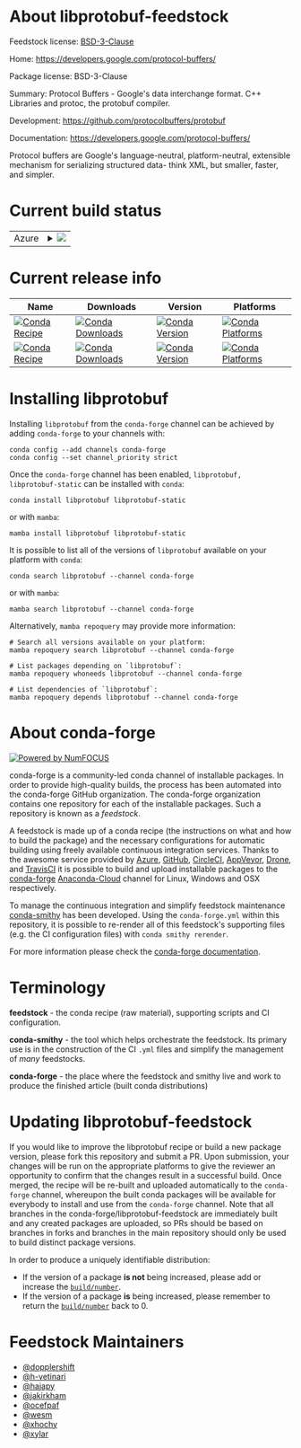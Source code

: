 About libprotobuf-feedstock
===========================

Feedstock license: [BSD-3-Clause](https://github.com/conda-forge/libprotobuf-feedstock/blob/main/LICENSE.txt)

Home: https://developers.google.com/protocol-buffers/

Package license: BSD-3-Clause

Summary: Protocol Buffers - Google's data interchange format. C++ Libraries and protoc, the protobuf compiler.

Development: https://github.com/protocolbuffers/protobuf

Documentation: https://developers.google.com/protocol-buffers/

Protocol buffers are Google's language-neutral,
platform-neutral, extensible mechanism for serializing structured data-
think XML, but smaller, faster, and simpler.


Current build status
====================


<table>
    
  <tr>
    <td>Azure</td>
    <td>
      <details>
        <summary>
          <a href="https://dev.azure.com/conda-forge/feedstock-builds/_build/latest?definitionId=562&branchName=main">
            <img src="https://dev.azure.com/conda-forge/feedstock-builds/_apis/build/status/libprotobuf-feedstock?branchName=main">
          </a>
        </summary>
        <table>
          <thead><tr><th>Variant</th><th>Status</th></tr></thead>
          <tbody><tr>
              <td>linux_64</td>
              <td>
                <a href="https://dev.azure.com/conda-forge/feedstock-builds/_build/latest?definitionId=562&branchName=main">
                  <img src="https://dev.azure.com/conda-forge/feedstock-builds/_apis/build/status/libprotobuf-feedstock?branchName=main&jobName=linux&configuration=linux%20linux_64_" alt="variant">
                </a>
              </td>
            </tr><tr>
              <td>linux_aarch64</td>
              <td>
                <a href="https://dev.azure.com/conda-forge/feedstock-builds/_build/latest?definitionId=562&branchName=main">
                  <img src="https://dev.azure.com/conda-forge/feedstock-builds/_apis/build/status/libprotobuf-feedstock?branchName=main&jobName=linux&configuration=linux%20linux_aarch64_" alt="variant">
                </a>
              </td>
            </tr><tr>
              <td>linux_ppc64le</td>
              <td>
                <a href="https://dev.azure.com/conda-forge/feedstock-builds/_build/latest?definitionId=562&branchName=main">
                  <img src="https://dev.azure.com/conda-forge/feedstock-builds/_apis/build/status/libprotobuf-feedstock?branchName=main&jobName=linux&configuration=linux%20linux_ppc64le_" alt="variant">
                </a>
              </td>
            </tr><tr>
              <td>osx_64</td>
              <td>
                <a href="https://dev.azure.com/conda-forge/feedstock-builds/_build/latest?definitionId=562&branchName=main">
                  <img src="https://dev.azure.com/conda-forge/feedstock-builds/_apis/build/status/libprotobuf-feedstock?branchName=main&jobName=osx&configuration=osx%20osx_64_" alt="variant">
                </a>
              </td>
            </tr><tr>
              <td>osx_arm64</td>
              <td>
                <a href="https://dev.azure.com/conda-forge/feedstock-builds/_build/latest?definitionId=562&branchName=main">
                  <img src="https://dev.azure.com/conda-forge/feedstock-builds/_apis/build/status/libprotobuf-feedstock?branchName=main&jobName=osx&configuration=osx%20osx_arm64_" alt="variant">
                </a>
              </td>
            </tr><tr>
              <td>win_64</td>
              <td>
                <a href="https://dev.azure.com/conda-forge/feedstock-builds/_build/latest?definitionId=562&branchName=main">
                  <img src="https://dev.azure.com/conda-forge/feedstock-builds/_apis/build/status/libprotobuf-feedstock?branchName=main&jobName=win&configuration=win%20win_64_" alt="variant">
                </a>
              </td>
            </tr>
          </tbody>
        </table>
      </details>
    </td>
  </tr>
</table>

Current release info
====================

| Name | Downloads | Version | Platforms |
| --- | --- | --- | --- |
| [![Conda Recipe](https://img.shields.io/badge/recipe-libprotobuf-green.svg)](https://anaconda.org/conda-forge/libprotobuf) | [![Conda Downloads](https://img.shields.io/conda/dn/conda-forge/libprotobuf.svg)](https://anaconda.org/conda-forge/libprotobuf) | [![Conda Version](https://img.shields.io/conda/vn/conda-forge/libprotobuf.svg)](https://anaconda.org/conda-forge/libprotobuf) | [![Conda Platforms](https://img.shields.io/conda/pn/conda-forge/libprotobuf.svg)](https://anaconda.org/conda-forge/libprotobuf) |
| [![Conda Recipe](https://img.shields.io/badge/recipe-libprotobuf--static-green.svg)](https://anaconda.org/conda-forge/libprotobuf-static) | [![Conda Downloads](https://img.shields.io/conda/dn/conda-forge/libprotobuf-static.svg)](https://anaconda.org/conda-forge/libprotobuf-static) | [![Conda Version](https://img.shields.io/conda/vn/conda-forge/libprotobuf-static.svg)](https://anaconda.org/conda-forge/libprotobuf-static) | [![Conda Platforms](https://img.shields.io/conda/pn/conda-forge/libprotobuf-static.svg)](https://anaconda.org/conda-forge/libprotobuf-static) |

Installing libprotobuf
======================

Installing `libprotobuf` from the `conda-forge` channel can be achieved by adding `conda-forge` to your channels with:

```
conda config --add channels conda-forge
conda config --set channel_priority strict
```

Once the `conda-forge` channel has been enabled, `libprotobuf, libprotobuf-static` can be installed with `conda`:

```
conda install libprotobuf libprotobuf-static
```

or with `mamba`:

```
mamba install libprotobuf libprotobuf-static
```

It is possible to list all of the versions of `libprotobuf` available on your platform with `conda`:

```
conda search libprotobuf --channel conda-forge
```

or with `mamba`:

```
mamba search libprotobuf --channel conda-forge
```

Alternatively, `mamba repoquery` may provide more information:

```
# Search all versions available on your platform:
mamba repoquery search libprotobuf --channel conda-forge

# List packages depending on `libprotobuf`:
mamba repoquery whoneeds libprotobuf --channel conda-forge

# List dependencies of `libprotobuf`:
mamba repoquery depends libprotobuf --channel conda-forge
```


About conda-forge
=================

[![Powered by
NumFOCUS](https://img.shields.io/badge/powered%20by-NumFOCUS-orange.svg?style=flat&colorA=E1523D&colorB=007D8A)](https://numfocus.org)

conda-forge is a community-led conda channel of installable packages.
In order to provide high-quality builds, the process has been automated into the
conda-forge GitHub organization. The conda-forge organization contains one repository
for each of the installable packages. Such a repository is known as a *feedstock*.

A feedstock is made up of a conda recipe (the instructions on what and how to build
the package) and the necessary configurations for automatic building using freely
available continuous integration services. Thanks to the awesome service provided by
[Azure](https://azure.microsoft.com/en-us/services/devops/), [GitHub](https://github.com/),
[CircleCI](https://circleci.com/), [AppVeyor](https://www.appveyor.com/),
[Drone](https://cloud.drone.io/welcome), and [TravisCI](https://travis-ci.com/)
it is possible to build and upload installable packages to the
[conda-forge](https://anaconda.org/conda-forge) [Anaconda-Cloud](https://anaconda.org/)
channel for Linux, Windows and OSX respectively.

To manage the continuous integration and simplify feedstock maintenance
[conda-smithy](https://github.com/conda-forge/conda-smithy) has been developed.
Using the ``conda-forge.yml`` within this repository, it is possible to re-render all of
this feedstock's supporting files (e.g. the CI configuration files) with ``conda smithy rerender``.

For more information please check the [conda-forge documentation](https://conda-forge.org/docs/).

Terminology
===========

**feedstock** - the conda recipe (raw material), supporting scripts and CI configuration.

**conda-smithy** - the tool which helps orchestrate the feedstock.
                   Its primary use is in the construction of the CI ``.yml`` files
                   and simplify the management of *many* feedstocks.

**conda-forge** - the place where the feedstock and smithy live and work to
                  produce the finished article (built conda distributions)


Updating libprotobuf-feedstock
==============================

If you would like to improve the libprotobuf recipe or build a new
package version, please fork this repository and submit a PR. Upon submission,
your changes will be run on the appropriate platforms to give the reviewer an
opportunity to confirm that the changes result in a successful build. Once
merged, the recipe will be re-built and uploaded automatically to the
`conda-forge` channel, whereupon the built conda packages will be available for
everybody to install and use from the `conda-forge` channel.
Note that all branches in the conda-forge/libprotobuf-feedstock are
immediately built and any created packages are uploaded, so PRs should be based
on branches in forks and branches in the main repository should only be used to
build distinct package versions.

In order to produce a uniquely identifiable distribution:
 * If the version of a package **is not** being increased, please add or increase
   the [``build/number``](https://docs.conda.io/projects/conda-build/en/latest/resources/define-metadata.html#build-number-and-string).
 * If the version of a package **is** being increased, please remember to return
   the [``build/number``](https://docs.conda.io/projects/conda-build/en/latest/resources/define-metadata.html#build-number-and-string)
   back to 0.

Feedstock Maintainers
=====================

* [@dopplershift](https://github.com/dopplershift/)
* [@h-vetinari](https://github.com/h-vetinari/)
* [@hajapy](https://github.com/hajapy/)
* [@jakirkham](https://github.com/jakirkham/)
* [@ocefpaf](https://github.com/ocefpaf/)
* [@wesm](https://github.com/wesm/)
* [@xhochy](https://github.com/xhochy/)
* [@xylar](https://github.com/xylar/)

